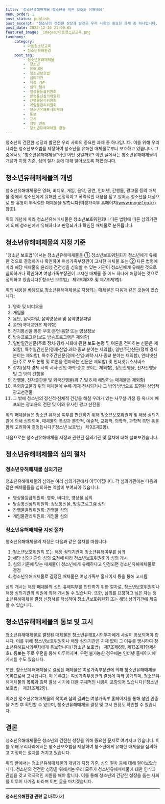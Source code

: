 ```yaml
---
title: '청소년유해매체물 청소년을 위한 보호와 유해내용'
menu_order: 1
post_status: publish
post_excerpt: '청소년의 건전한 성장과 발전은 우리 사회의 중요한 과제 중 하나입니다. 이를 위해 우리나라는 청소년보호법을 제정하여 청소년을 유해한 매체물로부터 보호하고 있습니다. 그 중에서도  청소년유해매체물 이란 어떤 것일까요  이번 글에서는 청소년유해매체물의 개념과 지정 기준, 심의 절차 등에 대해 알아보도록 하겠습니다.'
post_date: 2023-12-16 21:09:05
featured_image: _images/아동청소년교육.png
taxonomy:
    category:
        - 아동청소년교육
        - 청소년유해환경
    post_tag:
        - 청소년유해매체물
        -  청소년
        -  유해내용
        -  청소년보호법
        -  심의기관
        -  지정 기준
        -  심의 절차
        -  영상물등급위원회
        -  방송통신심의위원회
        -  간행물윤리위원회
        -  게임물관리위원회
        -  청소년유해표시의무자
        -  통보
        -  고시
        -  성인 인증
        -  청소년유해매체물 결정
---
```



청소년의 건전한 성장과 발전은 우리 사회의 중요한 과제 중 하나입니다. 이를 위해 우리나라는 청소년보호법을 제정하여 청소년을 유해한 매체물로부터 보호하고 있습니다. 그 중에서도 "청소년유해매체물"이란 어떤 것일까요? 이번 글에서는 청소년유해매체물의 개념과 지정 기준, 심의 절차 등에 대해 알아보도록 하겠습니다.

## 청소년유해매체물의 개념

청소년유해매체물은 영화, 비디오, 게임, 음악, 공연, 인터넷, 간행물, 광고물 등의 매체물 중에서 청소년에게 유해한 선정적이고 폭력적인 내용을 담고 있어서 청소년을 대상으로 한 유통이 부적절한 매체물을 말합니다[여성가족부 홈페이지(www.mogef.go.kr) 참조].

위의 개념에 따라 청소년유해매체물은 청소년보호위원회나 다른 법령에 따른 심의기관에 의해 청소년에게 유해하다고 판정되거나 확인된 매체물로 분류됩니다.

## 청소년유해매체물의 지정 기준

"청소년 보호법"에서는 청소년유해매체물을 ① 청소년보호위원회가 청소년에게 유해한 것으로 결정하거나 확인하여 여성가족부장관이 고시한 매체물 또는 ② 다른 법령에 따라 해당 매체물의 윤리성·건전성을 심의할 수 있는 기관이 청소년에게 유해한 것으로 심의하거나 확인하여 여성가족부장관이 고시한 매체물 중 어느 하나에 해당하는 것으로 정의하고 있습니다(「청소년 보호법」 제2조제3호 및 제7조제1항).

위의 내용을 바탕으로 청소년유해매체물로 지정되는 매체물은 다음과 같은 것들이 있습니다:

1. 영화 및 비디오물
2. 게임물
3. 음반, 음악파일, 음악영상물 및 음악영상파일
4. 공연(국악공연은 제외함)
5. 전기통신을 통한 부호·문언·음향 또는 영상정보
6. 방송프로그램(보도 방송프로그램은 제외함)
7. 일반일간신문(주로 정치·경제·사회에 관한 보도·논평 및 여론을 전파하는 신문은 제외함), 특수일간신문(경제·산업·과학·종교 분야는 제외함), 일반주간신문(정치·경제 분야는 제외함), 특수주간신문(경제·산업·과학·시사·종교 분야는 제외함), 인터넷신문(주로 보도·논평 및 여론을 전파하는 신문은 제외함) 및 인터넷뉴스서비스
8. 잡지(정치·경제·사회·시사·산업·과학·종교 분야는 제외함), 정보간행물, 전자간행물 및 그 밖의 간행물
9. 간행물, 전자출판물 및 외국간행물(위 7. 및 8.에 해당하는 매체물은 제외함)
10. 옥외광고물과 위의 매체물에 수록·게재·전시되거나 그 밖의 방법으로 포함된 상업적 광고선전물
11. 그 밖에 청소년의 정신적·신체적 건강을 해칠 우려가 있는 사무실·가정 등 옥내에 배포되는 광고용의 전단 및 이와 유사한 광고 선전물

위의 매체물들은 청소년 유해성 여부를 판단하기 위해 청소년보호위원회 및 해당 심의기관에 의해 심의되며, 매체물의 특성과 문학적, 예술적, 교육적, 의학적, 과학적 측면 등을 함께 고려하여 결정됩니다(「청소년 보호법」 제9조제2항).

다음으로는 청소년유해매체물 지정과 관련된 심의기관 및 절차에 대해 살펴보겠습니다.

## 청소년유해매체물의 심의 절차

### 청소년유해매체물 심의기관

청소년유해매체물의 심의는 여러 심의기관에서 이루어집니다. 각 심의기관에는 다음과 같은 매체물들을 심의하는 역할이 부여되어 있습니다:

- 영상물등급위원회: 영화, 비디오, 영상물 심의
- 방송통신심의위원회: 정보통신물, 방송프로그램 심의
- 간행물윤리위원회: 간행물 심의
- 게임물관리위원회: 게임물 심의

### 청소년유해매체물 지정 절차

청소년유해매체물의 지정은 다음과 같은 절차를 따릅니다:

1. 청소년보호위원회 또는 해당 심의기관이 청소년유해여부를 심의
2. 해당 심의기관의 심의 요청에 따라 청소년보호위원회가 심의 개시
3. 심의 기준에 맞는 매체물이 청소년에게 유해하다고 인정되면 청소년유해매체물로 결정
4. 청소년유해매체물로 결정된 매체물은 여성가족부 홈페이지 등을 통해 고시됨

심의 개시는 해당 매체물의 성인 유해여부를 판단하기 위한 절차로, 청소년보호위원회나 해당 심의기관의 직권에 의해 개시될 수 있습니다. 또한, 심의를 요청하고 싶은 자는 청소년유해매체물 결정 신청서를 작성하여 청소년보호위원회 또는 해당 심의기관에 제출할 수 있습니다.

## 청소년유해매체물의 통보 및 고시

청소년유해매체물로 결정된 매체물은 청소년유해표시의무자에게 사실이 통보되어야 합니다. 이를 위해 청소년보호위원회나 해당 심의기관은 지체 없이 그 이유를 명시하여 청소년유해표시의무자에게 통보합니다(「청소년 보호법」 제7조제6항, 제13조제1항제4호). 통보는 주로 우편을 통해 이루어지며, 우편 불가능한 경우에는 인터넷 홈페이지에 게시될 수도 있습니다.

또한, 청소년유해매체물로 결정된 매체물은 여성가족부장관에 의해 청소년유해매체물 목록표로서 고시됩니다. 이 목록표는 여성가족부장관의 결정에 따라 공개되며, 청소년유해매체물의 목록과 효력 발생 시기에 대한 구체적인 내용이 포함되어 있습니다(「청소년 보호법」 제21조제2항).

이러한 청소년유해매체물의 목록과 심의 결과는 여성가족부 홈페이지를 통해 성인 인증을 거친 후 확인할 수 있으며, 청소년유해매체물 결정 및 고시 현황도 확인할 수 있습니다.

## 결론

청소년유해매체물은 청소년의 건전한 성장을 위해 중요한 문제로 여겨지고 있습니다. 이를 위해 우리나라에서는 청소년보호법을 제정하여 청소년에게 유해한 매체물을 심의하고 지정하는 절차를 거치고 있습니다.

위의 글에서는 청소년유해매체물의 개념과 지정 기준, 심의 절차 등에 대해 알아보았습니다. 청소년의 건전한 성장을 위해서는 우리 모두가 청소년유해매체물에 대한 인식과 관심을 갖고 적극적인 지원을 해야 합니다. 이를 통해 청소년의 건강한 성장을 돕는 사회를 이루어 나가길 바라며 이번 글을 마치겠습니다.



<!-- wp:separator -->
<hr class="wp-block-separator has-alpha-channel-opacity"/>
<!-- /wp:separator -->

<!-- wp:group {"backgroundColor":"base","layout":{"type":"constrained"}} -->
<div class="wp-block-group has-base-background-color has-background"><!-- wp:paragraph {"align":"center","fontSize":"medium"} -->
<p class="has-text-align-center has-large-font-size"><strong>청소년유해환경 관련 글 바로가기</strong></p>
<!-- /wp:paragraph -->


<!-- wp:latest-posts
{"categories":[{"id":34708,"count":19,"description":"","link":"https://uknowlaw.com/category/%ec%b2%ad%ec%86%8c%eb%85%84%ec%9c%a0%ed%95%b4%ed%99%98%ea%b2%bd/","name":"청소년유해환경","slug":"청소년유해환경","taxonomy":"category","parent":0,"meta":[],"_links":{"self":[{"href":"https://uknowlaw.com/wp-json/wp/v2/categories/34708"}],"collection":[{"href":"https://uknowlaw.com/wp-json/wp/v2/categories"}],"about":[{"href":"https://uknowlaw.com/wp-json/wp/v2/taxonomies/category"}],"wp:post_type":[{"href":"https://uknowlaw.com/wp-json/wp/v2/posts?categories=34708"}],"curies":[{"name":"wp","href":"https://api.w.org/{rel}","templated":true}]}}],"postsToShow":100,"excerptLength":28,"postLayout":"grid","columns":2,"featuredImageAlign":"left","featuredImageSizeSlug":"large","fontSize":"small"} /--></div>
<!-- /wp:group -->